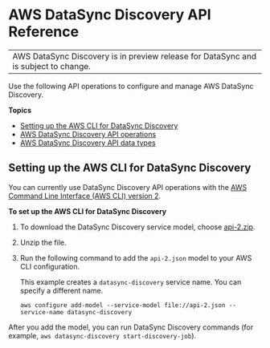 # AWS DataSync Discovery API Reference<a name="discovery-api-ref"></a>


|  | 
| --- |
| AWS DataSync Discovery is in preview release for DataSync and is subject to change\. | 

Use the following API operations to configure and manage AWS DataSync Discovery\.

**Topics**
+ [Setting up the AWS CLI for DataSync Discovery](#discovery-api-cli-setup)
+ [AWS DataSync Discovery API operations](discovery-api-actions.md)
+ [AWS DataSync Discovery API data types](discovery-api-data-types.md)

## Setting up the AWS CLI for DataSync Discovery<a name="discovery-api-cli-setup"></a>

You can currently use DataSync Discovery API operations with the [AWS Command Line Interface \(AWS CLI\) version 2](https://docs.aws.amazon.com/cli/latest/userguide/cli-chap-welcome.html)\.

**To set up the AWS CLI for DataSync Discovery**

1. To download the DataSync Discovery service model, choose [api\-2\.zip](samples/api-2.zip)\.

1. Unzip the file\.

1. Run the following command to add the `api-2.json` model to your AWS CLI configuration\.

   This example creates a `datasync-discovery` service name\. You can specify a different name\.

   ```
   aws configure add-model --service-model file://api-2.json --service-name datasync-discovery
   ```

After you add the model, you can run DataSync Discovery commands \(for example, `aws datasync-discovery start-discovery-job`\)\.